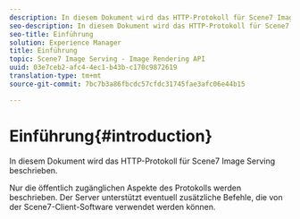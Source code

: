 ```yaml
---
description: In diesem Dokument wird das HTTP-Protokoll für Scene7 Image Serving beschrieben.
seo-description: In diesem Dokument wird das HTTP-Protokoll für Scene7 Image Serving beschrieben.
seo-title: Einführung
solution: Experience Manager
title: Einführung
topic: Scene7 Image Serving - Image Rendering API
uuid: 03e7ceb2-afc4-4ec1-b43b-c170c9872619
translation-type: tm+mt
source-git-commit: 7bc7b3a86fbcdc57cfdc31745fae3afc06e44b15

---
```



# Einführung{#introduction}

In diesem Dokument wird das HTTP-Protokoll für Scene7 Image Serving beschrieben.

Nur die öffentlich zugänglichen Aspekte des Protokolls werden beschrieben. Der Server unterstützt eventuell zusätzliche Befehle, die von der Scene7-Client-Software verwendet werden können.
